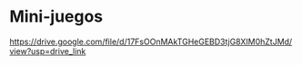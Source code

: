 # Mini-juegos


https://drive.google.com/file/d/17FsOOnMAkTGHeGEBD3tjG8XIM0hZtJMd/view?usp=drive_link
